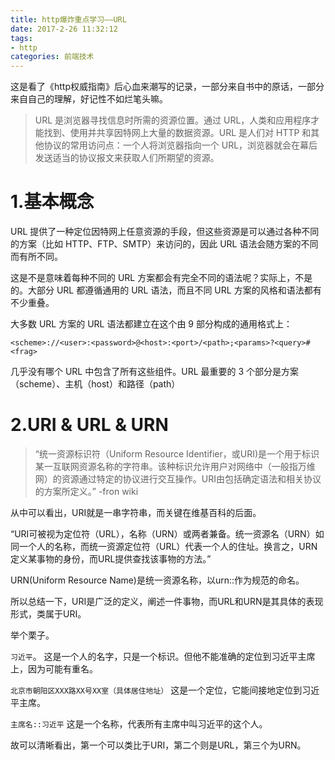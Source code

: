 ```yaml
---
title: http爆炸重点学习——URL
date: 2017-2-26 11:32:12
tags:
- http
categories: 前端技术
---
```


这是看了《http权威指南》后心血来潮写的记录，一部分来自书中的原话，一部分来自自己的理解，好记性不如烂笔头嘛。
<!-- more -->

> URL 是浏览器寻找信息时所需的资源位置。通过 URL，人类和应用程序才能找到、使用并共享因特网上大量的数据资源。URL 是人们对 HTTP 和其他协议的常用访问点：一个人将浏览器指向一个 URL，浏览器就会在幕后发送适当的协议报文来获取人们所期望的资源。

# 1.基本概念
URL 提供了一种定位因特网上任意资源的手段，但这些资源是可以通过各种不同的方案（比如 HTTP、FTP、SMTP）来访问的，因此 URL 语法会随方案的不同而有所不同。

这是不是意味着每种不同的 URL 方案都会有完全不同的语法呢？实际上，不是的。大部分 URL 都遵循通用的 URL 语法，而且不同 URL 方案的风格和语法都有不少重叠。

大多数 URL 方案的 URL 语法都建立在这个由 9 部分构成的通用格式上：
```
<scheme>://<user>:<password>@<host>:<port>/<path>;<params>?<query>#<frag>
```
几乎没有哪个 URL 中包含了所有这些组件。URL 最重要的 3 个部分是方案（scheme）、主机（host）和路径（path）

# 2.URI & URL & URN
> “统一资源标识符（Uniform Resource Identifier，或URI)是一个用于标识某一互联网资源名称的字符串。该种标识允许用户对网络中（一般指万维网）的资源通过特定的协议进行交互操作。URI由包括确定语法和相关协议的方案所定义。”  -fron wiki

从中可以看出，URI就是一串字符串，而关键在维基百科的后面。

“URI可被视为定位符（URL），名称（URN）或两者兼备。统一资源名（URN）如同一个人的名称，而统一资源定位符（URL）代表一个人的住址。换言之，URN定义某事物的身份，而URL提供查找该事物的方法。”
   
URN(Uniform Resource Name)是统一资源名称，以urn::作为规范的命名。
   
   所以总结一下，URI是广泛的定义，阐述一件事物，而URL和URN是其具体的表现形式，类属于URI。

   举个栗子。
   
   `习近平`。
   这是一个人的名字，只是一个标识。但他不能准确的定位到习近平主席上，因为可能有重名。
   
   `北京市朝阳区XXX路XX号XX室（具体居住地址）`
   这是一个定位，它能间接地定位到习近平主席。
 
   `主席名::习近平`
   这是一个名称，代表所有主席中叫习近平的这个人。

   故可以清晰看出，第一个可以类比于URI，第二个则是URL，第三个为URN。